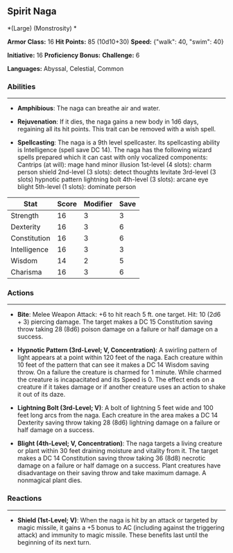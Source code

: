 ## Spirit Naga
*(Large) (Monstrosity) *

**Armor Class:** 16
**Hit Points:** 85 (10d10+30)
**Speed:** {"walk": 40, "swim": 40}

**Initiative:** 16
**Proficiency Bonus:**
**Challenge:** 6

**Languages:** Abyssal, Celestial, Common

### Abilities
 --- 
- **Amphibious**: The naga can breathe air and water.

- **Rejuvenation**: If it dies, the naga gains a new body in 1d6 days, regaining all its hit points. This trait can be removed with a wish spell.

- **Spellcasting**: The naga is a 9th level spellcaster. Its spellcasting ability is Intelligence (spell save DC 14). The naga has the following wizard spells prepared
 which it can cast with only vocalized components:
 Cantrips (at will): mage hand
 minor illusion
 1st-level (4 slots): charm person
 shield
 2nd-level (3 slots): detect thoughts
 levitate
 3rd-level (3 slots) hypnotic pattern
 lightning bolt
 4th-level (3 slots): arcane eye
 blight
 5th-level (1 slots): dominate person



| Stat | Score | Modifier | Save |
| ---- | ---- | ---- | ---- |
| Strength | 16 | 3 | 3 |
| Dexterity | 16 | 3 | 6 |
| Constitution | 16 | 3 | 6 |
| Intelligence | 16 | 3 | 3 |
| Wisdom | 14 | 2 | 5 |
| Charisma | 16 | 3 | 6 |

### Actions
 --- 
- **Bite**: Melee Weapon Attack: +6 to hit  reach 5 ft.  one target. Hit: 10 (2d6 + 3) piercing damage. The target makes a DC 15 Constitution saving throw  taking 28 (8d6) poison damage on a failure or half damage on a success.

- **Hypnotic Pattern (3rd-Level; V, Concentration)**: A swirling pattern of light appears at a point within 120 feet of the naga. Each creature within 10 feet of the pattern that can see it makes a DC 14 Wisdom saving throw. On a failure  the creature is charmed for 1 minute. While charmed  the creature is incapacitated and its Speed is 0. The effect ends on a creature if it takes damage or if another creature uses an action to shake it out of its daze.

- **Lightning Bolt (3rd-Level; V)**: A bolt of lightning 5 feet wide and 100 feet long arcs from the naga. Each creature in the area makes a DC 14 Dexterity saving throw  taking 28 (8d6) lightning damage on a failure or half damage on a success.

- **Blight (4th-Level; V, Concentration)**: The naga targets a living creature or plant within 30 feet  draining moisture and vitality from it. The target makes a DC 14 Constitution saving throw  taking 36 (8d8) necrotic damage on a failure or half damage on a success. Plant creatures have disadvantage on their saving throw and take maximum damage. A nonmagical plant dies.

### Reactions
 --- 
- **Shield (1st-Level; V)**: When the naga is hit by an attack or targeted by magic missile, it gains a +5 bonus to AC (including against the triggering attack) and immunity to magic missile. These benefits last until the beginning of its next turn.

